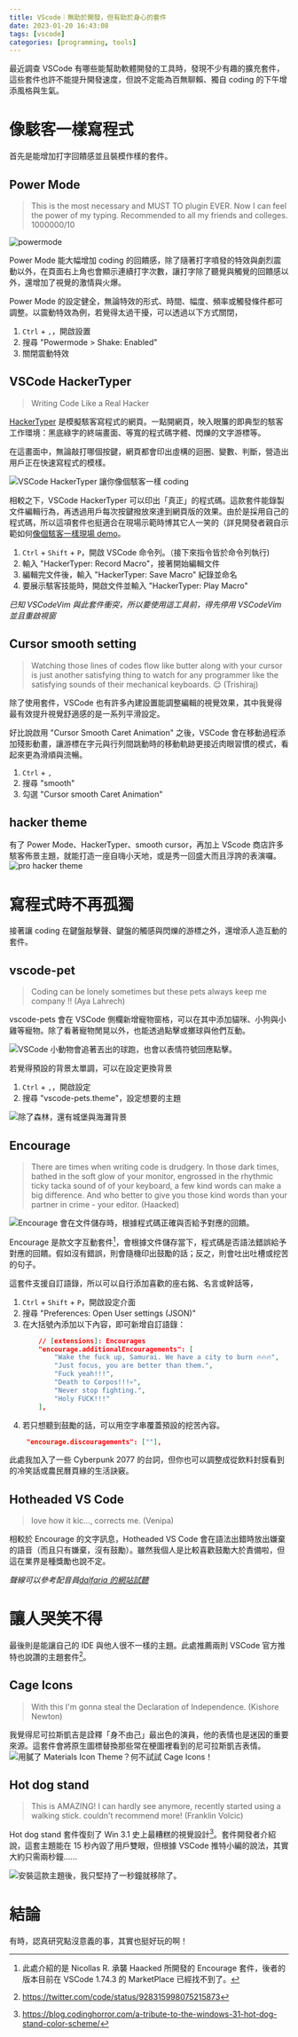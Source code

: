 ```yaml
---
title: VScode｜無助於開發，但有助於身心的套件
date: 2023-01-20 16:43:08
tags: [vscode] 
categories: [programming, tools]
---
```

最近調查 VSCode 有哪些能幫助軟體開發的工具時，發現不少有趣的擴充套件，這些套件也許不能提升開發速度，但說不定能為百無聊賴、獨自 coding 的下午增添風格與生氣。

<!--more-->

# 像駭客一樣寫程式
首先是能增加打字回饋感並且裝模作樣的套件。
## Power Mode
> This is the most necessary and MUST TO plugin EVER. Now I can feel the power of my typing. Recommended to all my friends and colleges. 1000000/10

![powermode](https://raw.githubusercontent.com/hoovercj/vscode-power-mode/7bbc4f68dd46da883b24011ae67516c861d09d1b/images/demo-presets-particles.gif)

Power Mode 能大幅增加 coding 的回饋感，除了隨著打字噴發的特效與劇烈震動以外，在頁面右上角也會顯示連續打字次數，讓打字除了聽覺與觸覺的回饋感以外，還增加了視覺的激情與火爆。

Power Mode 的設定健全，無論特效的形式、時間、幅度、頻率或觸發條件都可調整。以震動特效為例，若覺得太過干擾，可以透過以下方式關閉，
1. `Ctrl` + `,`，開啟設置
2. 搜尋 "Powermode > Shake: Enabled"
3. 關閉震動特效

## VSCode HackerTyper
>  Writing Code Like a Real Hacker 

[HackerTyper](https://hackertyper.net/) 是模擬駭客寫程式的網頁。一點開網頁，映入眼簾的即典型的駭客工作環境：黑底綠字的終端畫面、等寬的程式碼字體、閃爍的文字游標等。

在這畫面中，無論敲打哪個按鍵，網頁都會印出虛構的迴圈、變數、判斷，營造出用戶正在快速寫程式的模樣。

![VSCode HackerTyper 讓你像個駭客一樣 coding](https://github.com/jevakallio/vscode-hacker-typer/raw/master/docs/hackertyper-video.gif)

相較之下，VSCode HackerTyper 可以印出「真正」的程式碼。這款套件能錄製文件編輯行為，再透過用戶每次按鍵撥放來達到網頁版的效果。由於是採用自己的程式碼，所以這項套件也挺適合在現場示範時博其它人一笑的（詳見開發者親自示範如何[像個駭客一樣現場 demo](https://www.youtube.com/watch?v=ulnC-SDBDKE)。

1. `Ctrl` + `Shift` + `P`，開啟 VSCode 命令列。（接下來指令皆於命令列執行)
2. 輸入 "HackerTyper: Record Macro"，接著開始編輯文件
3. 編輯完文件後，輸入 "HackerTyper: Save Macro" 紀錄並命名
4. 要展示駭客技能時，開啟文件並輸入 "HackerTyper: Play Macro" 

*已知 VSCodeVim 與此套件衝突，所以要使用這工具前，得先停用 VSCodeVim 並且重啟視窗*

## Cursor smooth setting
> Watching those lines of codes flow like butter along with your cursor is just another satisfying thing to watch for any programmer like the satisfying sounds of their mechanical keyboards. 😌 (Trishiraj)

除了使用套件，VSCode 也有許多內建設置能調整編輯的視覺效果，其中我覺得最有效提升視覺舒適感的是一系列平滑設定。

好比說啟用 "Cursor Smooth Caret Animation" 之後，VSCode 會在移動過程添加殘影動畫，讓游標在字元與行列間跳動時的移動軌跡更接近肉眼習慣的模式，看起來更為滑順與流暢。

1. `Ctrl` + `,`
2. 搜尋 "smooth"
3. 勾選 "Cursor smooth Caret Animation"


## hacker theme
有了 Power Mode、HackerTyper、smooth cursor，再加上 VScode 商店許多駭客佈景主題，就能打造一座自嗨小天地，或是秀一回盛大而且浮誇的表演囉。
![pro hacker theme](https://github.com/thorerik/vscode-hacker-theme/raw/HEAD/media/Code_2020-08-12_01-55-19.png)

# 寫程式時不再孤獨 
接著讓 coding 在鍵盤敲擊聲、鍵盤的觸感與閃爍的游標之外，還增添人造互動的套件。

## vscode-pet
> Coding can be lonely sometimes but these pets always keep me company !! (Aya Lahrech)

vscode-pets 會在 VSCode 側欄新增寵物窗格，可以在其中添加貓咪、小狗與小雞等寵物。除了看著寵物閒晃以外，也能透過點擊或擲球與他們互動。

![VSCode 小動物會追著丟出的球跑，也會以表情符號回應點擊。](https://tonybaloney.github.io/vscode-pets/_images/throw-ball.gif)

若覺得預設的背景太單調，可以在設定更換背景
1. `Ctrl` + `,`，開啟設定
2. 搜尋 "vscode-pets.theme"，設定想要的主題

![除了森林，還有城堡與海灘背景](https://tonybaloney.github.io/vscode-pets/_images/forest.gif)

## Encourage
> There are times when writing code is drudgery. In those dark times, bathed in the soft glow of your monitor, engrossed in the rhythmic ticky tacka sound of of your keyboard, a few kind words can make a big difference. And who better to give you those kind words than your partner in crime - your editor. (Haacked)

![Encourage 會在文件儲存時，根據程式碼正確與否給予對應的回饋。](https://user-images.githubusercontent.com/7860985/79793932-66320380-831f-11ea-8188-fb4a627f670a.gif)

Encourage 是款文字互動套件[^1]，會根據文件儲存當下，程式碼是否語法錯誤給予對應的回饋。假如沒有錯誤，則會隨機印出鼓勵的話；反之，則會吐出吐槽或挖苦的句子。

[^1]: 此處介紹的是 Nicollas R. 承襲 Haacked 所開發的 Encourage 套件，後者的版本目前在 VSCode 1.74.3 的 MarketPlace 已經找不到了。 

這套件支援自訂語錄，所以可以自行添加喜歡的座右銘、名言或幹話等，
1. `Ctrl` + `Shift` + `P`，開啟設定介面 
2. 搜尋 "Preferences: Open User settings (JSON)"
3. 在大括號內添加以下內容，即可新增自訂語錄：
    ```json
        // [extensions]: Encourages
        "encourage.additionalEncouragements": [
            "Wake the fuck up, Samurai. We have a city to burn 🔥🔥🔥",
            "Just focus, you are better than them.",
            "Fuck yeah!!!",
            "Death to Corpos!!!💀",
            "Never stop fighting.",
            "Holy FUCK!!!"
        ],
    ```
4. 若只想聽到鼓勵的話，可以用空字串覆蓋預設的挖苦內容。
   ```json
    "encourage.discouragements": [""],
   ```

此處我加入了一些 Cyberpunk 2077 的台詞，但你也可以調整成從飲料封膜看到的冷笑話或農民曆頁緣的生活訣竅。

## Hotheaded VS Code
> love how it kic..., corrects me. (Venipa)

相較於 Encourage 的文字訊息，Hotheaded VS Code 會在語法出錯時放出嫌棄的語音（而且只有嫌棄，沒有鼓勵）。雖然我個人是比較喜歡鼓勵大於責備啦，但這在業界是種獎勵也說不定。

*聲線可以參考配音員[dalfaria 的網站試聽](https://www.fiverr.com/dalfaria)*

# 讓人哭笑不得
最後則是能讓自己的 IDE 與他人很不一樣的主題。此處推薦兩則 VSCode 官方推特也說讚的主題套件[^2]。

[^2]:https://twitter.com/code/status/928315998075215873

## Cage Icons
> With this I'm gonna steal the Declaration of Independence. (Kishore Newton)
 
我覺得尼可拉斯凱吉是詮釋「身不由己」最出色的演員，他的表情也是迷因的重要來源。這套件會將原生圖標替換那些常在梗圖裡看到的尼可拉斯凱吉表情。
![用膩了 Materials Icon Theme？何不試試 Cage Icons！](https://raw.githubusercontent.com/GabeStep/cage-icons/master/example.png)

## Hot dog stand

> This is AMAZING! I can hardly see anymore, recently started using a walking stick. couldn't recommend more! (Franklin Volcic)

Hot dog stand 套件復刻了 Win 3.1 史上最糟糕的視覺設計[^3]。套件開發者介紹說，這套主題能在 15 秒內毀了用戶雙眼，但根據 VSCode 推特小編的說法，其實大約只需兩秒鐘......

![安裝這款主題後，我只堅持了一秒鐘就移除了。](https://raw.githubusercontent.com/SomeKittens/VSC-HDS/master/theme.png)

[^3]: https://blog.codinghorror.com/a-tribute-to-the-windows-31-hot-dog-stand-color-scheme/

# 結論

有時，認真研究點沒意義的事，其實也挺好玩的啊！
